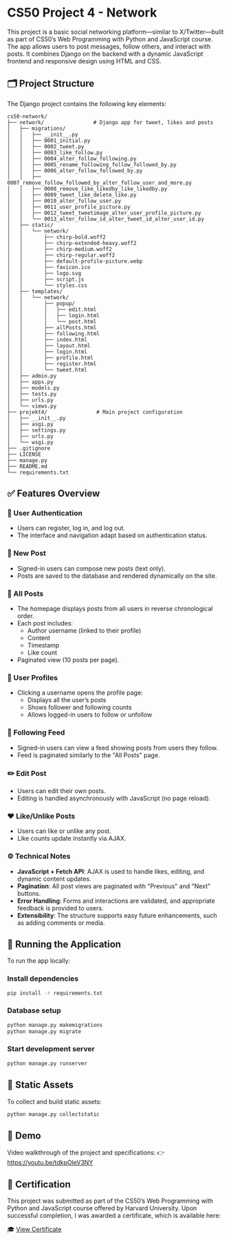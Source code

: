 # CS50 Project 4 - Network

This project is a basic social networking platform—similar to X/Twitter—built as part of CS50’s Web Programming with Python and JavaScript course. The app allows users to post messages, follow others, and interact with posts. It combines Django on the backend with a dynamic JavaScript frontend and responsive design using HTML and CSS.

## 🗂️ Project Structure

The Django project contains the following key elements:

```
cs50-network/
├── network/                # Django app for tweet, likes and posts
│   ├── migrations/
│   │   ├── __init__.py
│   │   ├── 0001_initial.py
│   │   ├── 0002_tweet.py
│   │   ├── 0003_like_follow.py
│   │   ├── 0004_alter_follow_following.py
│   │   ├── 0005_rename_following_follow_followed_by.py
│   │   ├── 0006_alter_follow_followed_by.py
│   │   ├── 0007_remove_follow_followed_by_alter_follow_user_and_more.py
│   │   ├── 0008_remove_like_likedby_like_likedby.py
│   │   ├── 0009_tweet_like_delete_like.py
│   │   ├── 0010_alter_follow_user.py
│   │   ├── 0011_user_profile_picture.py
│   │   ├── 0012_tweet_tweetimage_alter_user_profile_picture.py
│   │   └── 0013_alter_follow_id_alter_tweet_id_alter_user_id.py
│   ├── static/
│   │   └── network/
│   │       ├── chirp-bold.woff2
│   │       ├── chirp-extended-heavy.woff2
│   │       ├── chirp-medium.woff2
│   │       ├── chirp-regular.woff2
│   │       ├── default-profile-picture.webp
│   │       ├── favicon.ico
│   │       ├── logo.svg
│   │       ├── script.js
│   │       └── styles.css
│   ├── templates/
│   │   └── network/
│   │       ├── popup/
│   │       │   ├── edit.html
│   │       │   ├── login.html
│   │       │   └── post.html
│   │       ├── allPosts.html
│   │       ├── following.html
│   │       ├── index.html
│   │       ├── layout.html
│   │       ├── login.html
│   │       ├── profile.html
│   │       ├── register.html
│   │       └── tweet.html
│   ├── admin.py
│   ├── apps.py
│   ├── models.py
│   ├── tests.py
│   ├── urls.py
│   └── views.py
├── projekt4/                # Main project configuration
│   ├── __init__.py
│   ├── asgi.py
│   ├── settings.py
│   ├── urls.py
│   └── wsgi.py
├── .gitignore
├── LICENSE
├── manage.py
├── README.md
└── requirements.txt
```

## ✅ Features Overview

### 🔐 User Authentication

  - Users can register, log in, and log out.
  - The interface and navigation adapt based on authentication status.

### 📝 New Post

  - Signed-in users can compose new posts (text only).
  - Posts are saved to the database and rendered dynamically on the site.

### 📰 All Posts

  - The homepage displays posts from all users in reverse chronological order.
  - Each post includes:
    - Author username (linked to their profile)
    - Content
    - Timestamp
    - Like count
  - Paginated view (10 posts per page).

### 👤 User Profiles

  - Clicking a username opens the profile page:
    - Displays all the user’s posts
    - Shows follower and following counts
    - Allows logged-in users to follow or unfollow

### 🧾 Following Feed

  - Signed-in users can view a feed showing posts from users they follow.
  - Feed is paginated similarly to the "All Posts" page.

### ✏️ Edit Post

  - Users can edit their own posts.
  - Editing is handled asynchronously with JavaScript (no page reload).

### ❤️ Like/Unlike Posts

  - Users can like or unlike any post.
  - Like counts update instantly via AJAX.

### ⚙️ Technical Notes

  - **JavaScript + Fetch API**: AJAX is used to handle likes, editing, and dynamic content updates.
  - **Pagination**: All post views are paginated with "Previous" and "Next" buttons.
  - **Error Handling**: Forms and interactions are validated, and appropriate feedback is provided to users.
  - **Extensibility**: The structure supports easy future enhancements, such as adding comments or media.

## 🚀 Running the Application

To run the app locally:

### Install dependencies

```bash
pip install -r requirements.txt
```

### Database setup

```bash
python manage.py makemigrations
python manage.py migrate
```

### Start development server

```bash
python manage.py runserver
```

## 🧱 Static Assets

To collect and build static assets:

```bash
python manage.py collectstatic
```

## 🎥 Demo

Video walkthrough of the project and specifications:
👉 https://youtu.be/tdkpOleV3NY

## 📜 Certification
This project was submitted as part of the CS50’s Web Programming with Python and JavaScript course offered by Harvard University.
Upon successful completion, I was awarded a certificate, which is available here:

🎓 [View Certificate](https://certificates.cs50.io/6f5116d0-882d-4fc1-9dc6-0c96c5d4c7b1.pdf)
